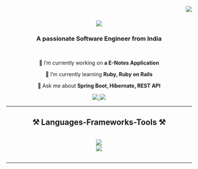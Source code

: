 
<img align="right" src="https://visitor-badge.laobi.icu/badge?page_id=realarnab.realarnab" />

<h1 align="center">
    <img src="https://readme-typing-svg.herokuapp.com/?font=Righteous&size=35&center=true&vCenter=true&width=500&height=70&duration=4000&lines=Hi+There!+👋;+I'm+Arnab;" />
</h1>

<h3 align="center">A passionate Software Engineer from India </h3>

<br/>

<div align="center">
 
 🔭 I’m currently working on **a E-Notes Application**
 
 🌱 I’m currently learning **Ruby, Ruby on Rails**

💬 Ask me about **Spring Boot, Hibernate, REST API**


 </div>

 <div align="center"> 
  <a href="mailto:arnabmondal604@gmail.com">
    <img src="https://img.shields.io/badge/Gmail-333333?style=for-the-badge&logo=gmail&logoColor=red" />
  </a>
  <a href="https://linkedin.com/in/arnab-mondal-6530aa21" target="_blank">
    <img src="https://img.shields.io/badge/LinkedIn-0077B5?style=for-the-badge&logo=linkedin&logoColor=white" target="_blank" />
  </a>
</div>

<hr/>
 
<h2 align="center">⚒️ Languages-Frameworks-Tools ⚒️</h2>
<br/>
<div align="center">
    <img src="https://skillicons.dev/icons?i=java,spring,html,css,vscode,github,git,python,ruby" /><br>
    <img src="https://skillicons.dev/icons?i=aws,mysql,hibernate,mongodb,c,arduino,postman,eclipse,python,idea,cpp,maven,redis,rails,kafka" /><br>
</div>

<br/>
<hr/>


<!--
**realarnab/realarnab** is a ✨ _special_ ✨ repository because its `README.md` (this file) appears on your GitHub profile.

Here are some ideas to get you started:

- 🔭 I’m currently working on ...
- 🌱 I’m currently learning ...
- 👯 I’m looking to collaborate on ...
- 🤔 I’m looking for help with ...
- 💬 Ask me about ...
- 📫 How to reach me: ...
- 😄 Pronouns: ...
- ⚡ Fun fact: ...
-->
